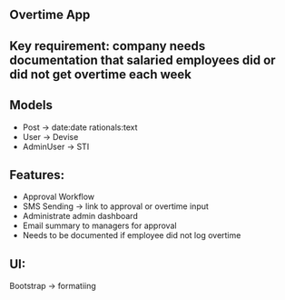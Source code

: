 ## Overtime App

## Key requirement: company needs documentation that salaried employees did or did not get overtime each week

## Models
- Post -> date:date rationals:text
- User -> Devise
- AdminUser -> STI

## Features:
- Approval Workflow
- SMS Sending -> link to approval or overtime input
- Administrate admin dashboard
- Email summary to managers for approval
- Needs to be documented if employee did not log overtime

## UI:
Bootstrap -> formatiing
